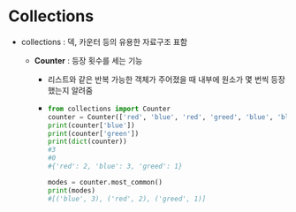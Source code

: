# Collections

- collections : 덱, 카운터 등의 유용한 자료구조 표함

  - **Counter** : 등장 횟수를 세는 기능

    - 리스트와 같은 반복 가능한 객체가 주어졌을 때 내부에 원소가 몇 번씩 등장했는지 알려줌

    - ~~~python
      from collections import Counter
      counter = Counter(['red', 'blue', 'red', 'greed', 'blue', 'blue'])
      print(counter['blue'])
      print(counter['green'])
      print(dict(counter))
      #3
      #0
      #{'red': 2, 'blue': 3, 'greed': 1}
      
      modes = counter.most_common()
      print(modes)
      #[('blue', 3), ('red', 2), ('greed', 1)]
      ~~~

      
